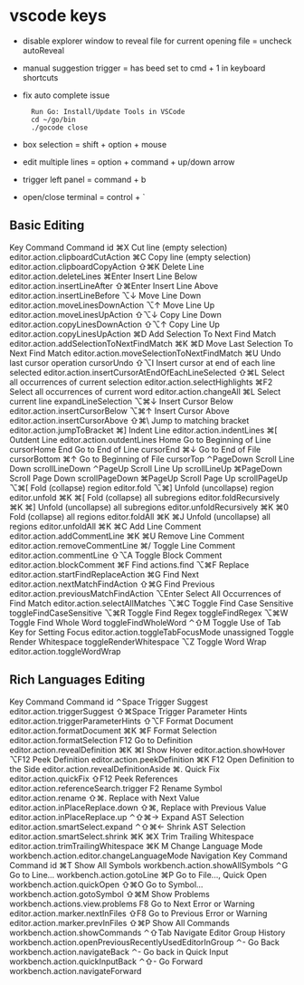 # vscode keys

- disable explorer window to reveal file for current opening file = uncheck autoReveal
- manual suggestion trigger = has beed set to cmd + 1 in keyboard shortcuts
- fix auto complete issue

        Run Go: Install/Update Tools in VSCode
        cd ~/go/bin
        ./gocode close

- box selection = shift + option + mouse
- edit multiple lines = option + command + up/down arrow
- trigger left panel = command + b
- open/close terminal = control + `

## Basic Editing
Key	Command	Command id
⌘X	Cut line (empty selection)	editor.action.clipboardCutAction
⌘C	Copy line (empty selection)	editor.action.clipboardCopyAction
⇧⌘K	Delete Line	editor.action.deleteLines
⌘Enter	Insert Line Below	editor.action.insertLineAfter
⇧⌘Enter	Insert Line Above	editor.action.insertLineBefore
⌥↓	Move Line Down	editor.action.moveLinesDownAction
⌥↑	Move Line Up	editor.action.moveLinesUpAction
⇧⌥↓	Copy Line Down	editor.action.copyLinesDownAction
⇧⌥↑	Copy Line Up	editor.action.copyLinesUpAction
⌘D	Add Selection To Next Find Match	editor.action.addSelectionToNextFindMatch
⌘K ⌘D	Move Last Selection To Next Find Match	editor.action.moveSelectionToNextFindMatch
⌘U	Undo last cursor operation	cursorUndo
⇧⌥I	Insert cursor at end of each line selected	editor.action.insertCursorAtEndOfEachLineSelected
⇧⌘L	Select all occurrences of current selection	editor.action.selectHighlights
⌘F2	Select all occurrences of current word	editor.action.changeAll
⌘L	Select current line	expandLineSelection
⌥⌘↓	Insert Cursor Below	editor.action.insertCursorBelow
⌥⌘↑	Insert Cursor Above	editor.action.insertCursorAbove
⇧⌘\	Jump to matching bracket	editor.action.jumpToBracket
⌘]	Indent Line	editor.action.indentLines
⌘[	Outdent Line	editor.action.outdentLines
Home	Go to Beginning of Line	cursorHome
End	Go to End of Line	cursorEnd
⌘↓	Go to End of File	cursorBottom
⌘↑	Go to Beginning of File	cursorTop
⌃PageDown	Scroll Line Down	scrollLineDown
⌃PageUp	Scroll Line Up	scrollLineUp
⌘PageDown	Scroll Page Down	scrollPageDown
⌘PageUp	Scroll Page Up	scrollPageUp
⌥⌘[	Fold (collapse) region	editor.fold
⌥⌘]	Unfold (uncollapse) region	editor.unfold
⌘K ⌘[	Fold (collapse) all subregions	editor.foldRecursively
⌘K ⌘]	Unfold (uncollapse) all subregions	editor.unfoldRecursively
⌘K ⌘0	Fold (collapse) all regions	editor.foldAll
⌘K ⌘J	Unfold (uncollapse) all regions	editor.unfoldAll
⌘K ⌘C	Add Line Comment	editor.action.addCommentLine
⌘K ⌘U	Remove Line Comment	editor.action.removeCommentLine
⌘/	Toggle Line Comment	editor.action.commentLine
⇧⌥A	Toggle Block Comment	editor.action.blockComment
⌘F	Find	actions.find
⌥⌘F	Replace	editor.action.startFindReplaceAction
⌘G	Find Next	editor.action.nextMatchFindAction
⇧⌘G	Find Previous	editor.action.previousMatchFindAction
⌥Enter	Select All Occurrences of Find Match	editor.action.selectAllMatches
⌥⌘C	Toggle Find Case Sensitive	toggleFindCaseSensitive
⌥⌘R	Toggle Find Regex	toggleFindRegex
⌥⌘W	Toggle Find Whole Word	toggleFindWholeWord
⌃⇧M	Toggle Use of Tab Key for Setting Focus	editor.action.toggleTabFocusMode
unassigned	Toggle Render Whitespace	toggleRenderWhitespace
⌥Z	Toggle Word Wrap	editor.action.toggleWordWrap


## Rich Languages Editing
Key	Command	Command id
⌃Space	Trigger Suggest	editor.action.triggerSuggest
⇧⌘Space	Trigger Parameter Hints	editor.action.triggerParameterHints
⇧⌥F	Format Document	editor.action.formatDocument
⌘K ⌘F	Format Selection	editor.action.formatSelection
F12	Go to Definition	editor.action.revealDefinition
⌘K ⌘I	Show Hover	editor.action.showHover
⌥F12	Peek Definition	editor.action.peekDefinition
⌘K F12	Open Definition to the Side	editor.action.revealDefinitionAside
⌘.	Quick Fix	editor.action.quickFix
⇧F12	Peek References	editor.action.referenceSearch.trigger
F2	Rename Symbol	editor.action.rename
⇧⌘.	Replace with Next Value	editor.action.inPlaceReplace.down
⇧⌘,	Replace with Previous Value	editor.action.inPlaceReplace.up
⌃⇧⌘→	Expand AST Selection	editor.action.smartSelect.expand
⌃⇧⌘←	Shrink AST Selection	editor.action.smartSelect.shrink
⌘K ⌘X	Trim Trailing Whitespace	editor.action.trimTrailingWhitespace
⌘K M	Change Language Mode	workbench.action.editor.changeLanguageMode
Navigation
Key	Command	Command id
⌘T	Show All Symbols	workbench.action.showAllSymbols
⌃G	Go to Line...	workbench.action.gotoLine
⌘P	Go to File..., Quick Open	workbench.action.quickOpen
⇧⌘O	Go to Symbol...	workbench.action.gotoSymbol
⇧⌘M	Show Problems	workbench.actions.view.problems
F8	Go to Next Error or Warning	editor.action.marker.nextInFiles
⇧F8	Go to Previous Error or Warning	editor.action.marker.prevInFiles
⇧⌘P	Show All Commands	workbench.action.showCommands
⌃⇧Tab	Navigate Editor Group History	workbench.action.openPreviousRecentlyUsedEditorInGroup
⌃-	Go Back	workbench.action.navigateBack
⌃-	Go back in Quick Input	workbench.action.quickInputBack
⌃⇧-	Go Forward	workbench.action.navigateForward
